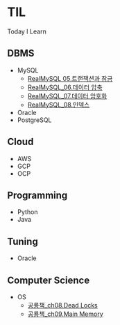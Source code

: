# TIL
Today I Learn

## DBMS
- MySQL
    - [RealMySQL 05.트랜잭션과 잠금](./DBMS/MySQL/RealMySQL_05.md)
    - [RealMySQL_06.데이터 압축](./DBMS/MySQL/RealMySQL_06.md)
    - [RealMySQL_07.데이터 암호화](./DBMS/MySQL/RealMySQL_07.md)
    - [RealMySQL_08.인덱스](./DBMS/MySQL/RealMySQL_08.md)
- Oracle
- PostgreSQL

## Cloud
- AWS
- GCP
- OCP

## Programming
- Python
- Java

## Tuning
- Oracle

## Computer Science
- OS
    - [공룡책_ch08.Dead Locks](./OS/공룡책_ch08.md)
    - [공룡책_ch09.Main Memory](./OS/공룡책_ch09.md)